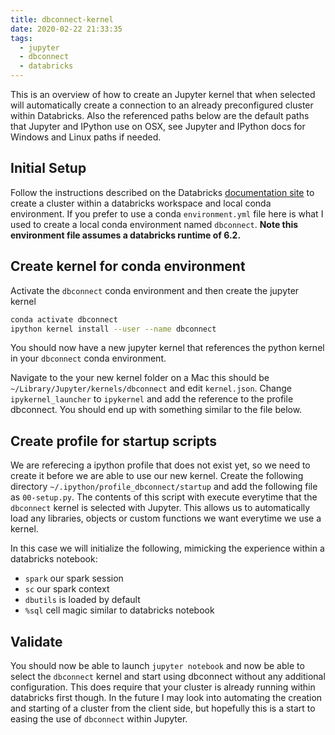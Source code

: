 ```yaml
---
title: dbconnect-kernel
date: 2020-02-22 21:33:35
tags: 
  - jupyter
  - dbconnect
  - databricks
---
```


This is an overview of how to create an Jupyter kernel that when selected will automatically create a connection to an already preconfigured cluster within Databricks. Also the referenced paths below are the default paths that Jupyter and IPython use on OSX, see Jupyter and IPython docs for Windows and Linux paths if needed.

## Initial Setup

Follow the instructions described on the Databricks [documentation site](https://docs.databricks.com/dev-tools/databricks-connect.html) to create a cluster within a databricks workspace and local conda environment. If you prefer to use a conda `environment.yml` file here is what I used to create a local conda environment named `dbconnect`. **Note this environment file assumes a databricks runtime of 6.2.**

<script src="https://gist.github.com/mndrake/d3ff5ac056b1c4dc164a3c70915ce39a.js"></script>

## Create kernel for conda environment

Activate the `dbconnect` conda environment and then create the jupyter kernel

```sh
conda activate dbconnect
ipython kernel install --user --name dbconnect
```

You should now have a new jupyter kernel that references the python kernel in your `dbconnect` conda environment. 

Navigate to the your new kernel folder on a Mac this should be `~/Library/Jupyter/kernels/dbconnect` and edit `kernel.json`. Change `ipykernel_launcher` to `ipykernel` and add the reference to the profile dbconnect. You should end up with something similar to the file below.

<script src="https://gist.github.com/mndrake/96e550ae3005c33ab2563898d5b1fbcc.js"></script>


## Create profile for startup scripts

We are referecing a ipython profile that does not exist yet, so we need to create it before we are able to use our new kernel. Create the following directory `~/.ipython/profile_dbconnect/startup` and add the following file as `00-setup.py`. The contents of this script with execute everytime that the `dbconnect` kernel is selected with Jupyter. This allows us to automatically load any libraries, objects or custom functions we want everytime we use a kernel.

In this case we will initialize the following, mimicking the experience within a databricks notebook:
* `spark` our spark session
* `sc` our spark context
* `dbutils` is loaded by default
* `%sql` cell magic similar to databricks notebook

<script src="https://gist.github.com/mndrake/38315a83717fa6608dc17af700e9bd37.js"></script>

## Validate

You should now be able to launch `jupyter notebook` and now be able to select the `dbconnect` kernel and start using dbconnect without any additional configuration. This does require that your cluster is already running within databricks first though. In the future I may look into automating the creation and starting of a cluster from the client side, but hopefully this is a start to easing the use of `dbconnect` within Jupyter.
